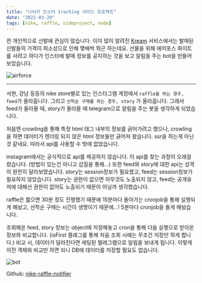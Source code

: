 ```yaml
---
title: "나이키 인스타 tracking 사이드 프로젝트"
date: "2022-03-20"
tags: [nike, raffle, sideproject, node]
---
```


전 개인적으로 신발에 관심이 많습니다. 이미 많이 알려진 [Kream](https://kream.co.kr/) 서비스에서는 발매된 신발들의 가격이
희소성으로 인해 몇배씩 뛰곤 하는데요. 선물을 위해 에어포스 화이트를 사려고 하다가 인스타에 발매 정보를 공지하는 것을 보고 알림을 주는 bot을 만들어보았습니다.

![airforce](./airforce.jpg)

---

서현, 강남 등등의 nike store별로 있는 인스타그램 계정에서 `raffle을 하는 경우, feed`가 올라옵니다. 그리고 `선착순 구매를 하는 경우, story` 가 올라옵니다.
그래서 feed가 올라올 때, story가 올라올 때 telegram으로 알림을 주는 봇을 생각하게 되었습니다.

처음엔 crowling을 통해 특정 html 태그 내부의 정보를 긁어가려고 했으나, crowling을 하면 데이터가 렌더링 되지 않은 html 정보들만 긁어져 왔습니다.
ssr을 하는게 아닌 것 같네요. 따라서 api를 사용할 수 밖에 없었습니다.

instagram에서는 공식적으로 api를 제공하지 않습니다. 이 api를 찾는 과정이 오래걸렸습니다. (방법이 있는건 아니고 삽질을 통해...)
또한 feed와 story에 대한 api는 성격이 완전히 달라보였습니다. story는 session정보가 필요했고, feed는 session정보가 필요하지 않았습니다.
story는 권한이 없으면 아무것도 노출되지 않고, feed는 공개유저에 대해선 권한이 없어도 노출되기 때문이 아닐까 생각했습니다.

raffle은 짧으면 30분 정도 진행했기 때문에 15분마다 돌아가는 cronjob을 통해 실행되게 해놨고,
선착순 구매는 시간이 생명이기 때문에...! 5분마다 cronjob을 돌게 해놨습니다.

조회해온 feed, story 정보는 object에 저장해놓고 cron을 통해 다음 실행으로 받아온 정보와 비교합니다. (isFirst 플래그를 통해 처음 조회 시에는 무조건 저장만 하게 합니다.)
비교 시, 데이터가 달라진다면 세팅된 텔레그램으로 알림을 보내게 됩니다. 이렇게 이전 객체와 비교만 하면 되니 DB에 데이터를 저장할 필요도 없습니다.

![bot](./bot.jpg)

Github: [nike-raffle-notifier](https://github.com/jicjjang/nike-raffle-notifier)